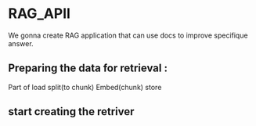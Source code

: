 # RAG_APIl
We gonna create RAG application that can use docs to improve specifique answer.
## Preparing the data for retrieval :
Part of load split(to chunk) Embed(chunk) store
## start creating the retriver
